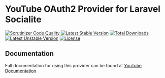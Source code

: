 # YouTube OAuth2 Provider for Laravel Socialite

[![Scrutinizer Code Quality](https://img.shields.io/scrutinizer/g/SocialiteProviders/YouTube.svg?style=flat-square)](https://scrutinizer-ci.com/g/SocialiteProviders/YouTube/?branch=master)
[![Latest Stable Version](https://img.shields.io/packagist/v/socialiteproviders/youtube.svg?style=flat-square)](https://packagist.org/packages/socialiteproviders/youtube)
[![Total Downloads](https://img.shields.io/packagist/dt/socialiteproviders/youtube.svg?style=flat-square)](https://packagist.org/packages/socialiteproviders/youtube)
[![Latest Unstable Version](https://img.shields.io/packagist/vpre/socialiteproviders/youtube.svg?style=flat-square)](https://packagist.org/packages/socialiteproviders/youtube)
[![License](https://img.shields.io/packagist/l/socialiteproviders/youtube.svg?style=flat-square)](https://packagist.org/packages/socialiteproviders/youtube)

## Documentation

Full documentation for using this provider can be found at [YouTube Documentation](http://socialiteproviders.github.io/providers/youtube/)

